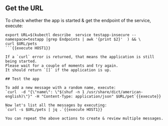 

## Get the URL

To check whether the app is started & get the endpoint of the service, execute:
```
export URL=$(kubectl describe  service testapp-insecure --namespace=testapp |grep Endpoints | awk '{print $2}'  ) && \
curl $URL/pets
```{{execute HOST1}}

If a `curl` error is returned, that means the application is still being started.
Please wait for a couple of moments and try again.
It should return `[]` if the application is up.

## Test the app

To add a new message with a random name, execute:
`curl  -d "{\"name\": \"$(shuf -n 1 /usr/share/dict/american-english)\"}" -H "Content-Type: application/json" $URL/pet`{{execute}}

Now let's list all the messages by executing:
`curl -s $URL/pets | jq .`{{execute HOST1}}

You can repeat the above actions to create & review multiple messages.
